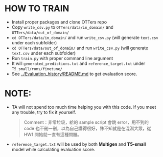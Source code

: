 # HOW TO TRAIN 

- Install proper packages and clone OTTers repo
- Copy `write_csv.py` to `OTTers/data/in_domain/` and `OTTers/data/out_of_domain/`
- `cd OTTers/data/in_domain/` and run `write_csv.py` (will generate `text.csv` under each subfolder)
- `cd OTTers/data/out_of_domain/` and run `write_csv.py` (will generate `text.csv` under each subfolder)
- Run `train.py` with proper command line argument
- It will `generated_predictions.txt` and `reference_target.txt` under `T5_small/runs/finetune/`
- See [../Evaluation_history/README.md](../Evaluation_history/README.md) to get evaluation score.


# NOTE:
- TA will not spend too much time helping you with this code. If you meet any trouble, try to fix it yourself.
    > Comment：非常垃圾，給的 sample script 會跳 error，用不到的 code 也不刪一刪，以為自己講得很好，殊不知就是在混淆大眾，從 HW1 開始就一直有這種問題。
- `reference_target.txt` will be used by both **Multigen** and **T5-small** model while calculating evaluation score.